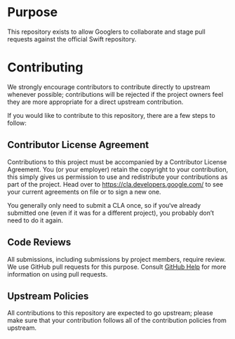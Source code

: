 # Purpose

This repository exists to allow Googlers to collaborate and stage pull requests
against the official Swift repository.

# Contributing

We strongly encourage contributors to contribute directly to upstream whenever
possible; contributions will be rejected if the project owners feel they are
more appropriate for a direct upstream contribution.

If you would like to contribute to this repository, there are a few steps to
follow:

## Contributor License Agreement

Contributions to this project must be accompanied by a Contributor License
Agreement. You (or your employer) retain the copyright to your contribution,
this simply gives us permission to use and redistribute your contributions as
part of the project. Head over to https://cla.developers.google.com/ to see your
current agreements on file or to sign a new one.

You generally only need to submit a CLA once, so if you‘ve already submitted one
(even if it was for a different project), you probably don’t need to do it
again.

## Code Reviews

All submissions, including submissions by project members, require review. We
use GitHub pull requests for this purpose. Consult [GitHub Help](https://help.github.com/) for more
information on using pull requests.

## Upstream Policies

All contributions to this repository are expected to go upstream; please make
sure that your contribution follows all of the contribution policies from
upstream.
